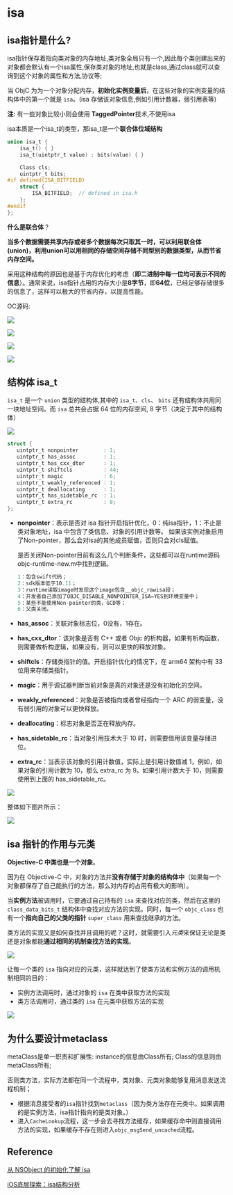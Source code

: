 # isa

## isa指针是什么?



isa指针保存着指向类对象的内存地址,类对象全局只有一个,因此每个类创建出来的对象都会默认有一个isa属性,保存类对象的地址,也就是class,通过class就可以查询到这个对象的属性和方法,协议等;



当 ObjC 为为一个对象分配内存，**初始化实例变量后**，在这些对象的实例变量的结构体中的第一个就是 `isa`。(isa 存储该对象信息,例如引用计数器，弱引用表等)

**注:** 有一些对象比较小则会使用 **TaggedPointer**技术,不使用isa



isa本质是一个isa_t的类型，那isa_t是一个**联合体位域结构**



```objective-c
union isa_t {
    isa_t() { }
    isa_t(uintptr_t value) : bits(value) { }

    Class cls;
    uintptr_t bits;
#if defined(ISA_BITFIELD)
    struct {
        ISA_BITFIELD;  // defined in isa.h
    };
#endif
};

```



**什么是联合体**？

**当多个数据需要共享内存或者多个数据每次只取其一时，可以利用联合体(union)，利用union可以用相同的存储空间存储不同型别的数据类型，从而节省内存空间。**



采用这种结构的原因也是基于内存优化的考虑（**即二进制中每一位均可表示不同的信息**）。通常来说，isa指针占用的内存大小是**8字节**，即**64位**，已经足够存储很多的信息了，这样可以极大的节省内存，以提高性能。



OC源码:

![](http://sylarimage.oss-cn-shenzhen.aliyuncs.com/2020-09-28-135637.jpg)

![](http://sylarimage.oss-cn-shenzhen.aliyuncs.com/2020-09-28-135651.jpg)

![](http://sylarimage.oss-cn-shenzhen.aliyuncs.com/2020-09-28-135839.jpg)

![](http://sylarimage.oss-cn-shenzhen.aliyuncs.com/2020-09-28-135907.jpg)



## 结构体 isa_t

`isa_t` 是一个 `union` 类型的结构体,其中的 `isa_t`、`cls`、 `bits` 还有结构体共用同一块地址空间。而 `isa` 总共会占据 64 位的内存空间, 8 字节（决定于其中的结构体）

![](http://sylarimage.oss-cn-shenzhen.aliyuncs.com/2020-09-20-094253.jpg)

```objective-c
struct {
   uintptr_t nonpointer        : 1;
   uintptr_t has_assoc         : 1;
   uintptr_t has_cxx_dtor      : 1;
   uintptr_t shiftcls          : 44;
   uintptr_t magic             : 6;
   uintptr_t weakly_referenced : 1;
   uintptr_t deallocating      : 1;
   uintptr_t has_sidetable_rc  : 1;
   uintptr_t extra_rc          : 8;
};
```



- **nonpointer**：表示是否对 isa 指针开启指针优化，0：纯isa指针，1：不⽌是类对象地址，isa 中包含了类信息、对象的引⽤计数等。 如果该实例对象启用了Non-pointer，那么会对isa的其他成员赋值，否则只会对cls赋值。

  

  是否关闭Non-pointer目前有这么几个判断条件，这些都可以在runtime源码objc-runtime-new.m中找到逻辑。

  ```objective-c
  1：包含swift代码；
  2：sdk版本低于10.11；
  3：runtime读取image时发现这个image包含__objc_rawisa段；
  4：开发者自己添加了OBJC_DISABLE_NONPOINTER_ISA=YES到环境变量中；
  5：某些不能使用Non-pointer的类，GCD等；
  6：父类关闭。
  ```

  

- **has_assoc**：关联对象标志位，0没有，1存在。

- **has_cxx_dtor**：该对象是否有 C++ 或者 Objc 的析构器，如果有析构函数，则需要做析构逻辑，如果没有，则可以更快的释放对象。

- **shiftcls**：存储类指针的值。开启指针优化的情况下，在 arm64 架构中有 33 位⽤来存储类指针。

- **magic**：⽤于调试器判断当前对象是真的对象还是没有初始化的空间。

- **weakly_referenced**：对象是否被指向或者曾经指向⼀个 ARC 的弱变量，没有弱引⽤的对象可以更快释放。

- **deallocating**：标志对象是否正在释放内存。

- **has_sidetable_rc**：当对象引⽤技术⼤于 10 时，则需要借⽤该变量存储进位。

- **extra_rc**：当表示该对象的引⽤计数值，实际上是引⽤计数值减 1，例如，如果对象的引⽤计数为 10，那么 extra_rc 为 9。如果引⽤计数⼤于 10，则需要使⽤到上⾯的 has_sidetable_rc。

![](http://sylarimage.oss-cn-shenzhen.aliyuncs.com/2020-11-26-145612.jpg)




整体如下图片所示：

![](http://sylarimage.oss-cn-shenzhen.aliyuncs.com/2020-09-28-135519.jpg)





## isa 指针的作用与元类

**Objective-C 中类也是一个对象**。

因为在 Objective-C 中，对象的方法并**没有存储于对象的结构体中**（如果每一个对象都保存了自己能执行的方法，那么对内存的占用有极大的影响）。

当**实例方法**被调用时，它要通过自己持有的 `isa` 来查找对应的类，然后在这里的 `class_data_bits_t` 结构体中查找对应方法的实现。同时，每一个 `objc_class` 也有一个**指向自己的父类的指针** `super_class` 用来查找继承的方法。



类方法的实现又是如何查找并且调用的呢？这时，就需要引入*元类*来保证无论是类还是对象都能**通过相同的机制查找方法的实现**。

![](http://sylarimage.oss-cn-shenzhen.aliyuncs.com/2020-09-20-074153.jpg)

让每一个类的 `isa` 指向对应的元类，这样就达到了使类方法和实例方法的调用机制相同的目的：

- 实例方法调用时，通过对象的 `isa` 在类中获取方法的实现
- 类方法调用时，通过类的 `isa` 在元类中获取方法的实现



![](http://sylarimage.oss-cn-shenzhen.aliyuncs.com/2020-09-20-074337.jpg)





## 为什么要设计metaclass

metaClass是单一职责和扩展性:  instance的信息由Class所有;  Class的信息则由metaClass所有;

否则类方法，实际方法都在同一个流程中，类对象、元类对象能够复用消息发送流程机制；

- 根据消息接受者的`isa`指针找到`metaclass`（因为类方法存在元类中。如果调用的是实例方法，isa指针指向的是类对象。） 
- 进入`CacheLookup`流程，这一步会去寻找方法缓存，如果缓存命中则直接调用方法的实现，如果缓存不存在则进入`objc_msgSend_uncached`流程。









## Reference

[从 NSObject 的初始化了解 isa](https://draveness.me/isa/)

[iOS底层探索：isa结构分析](https://juejin.im/post/6871047381450752013)